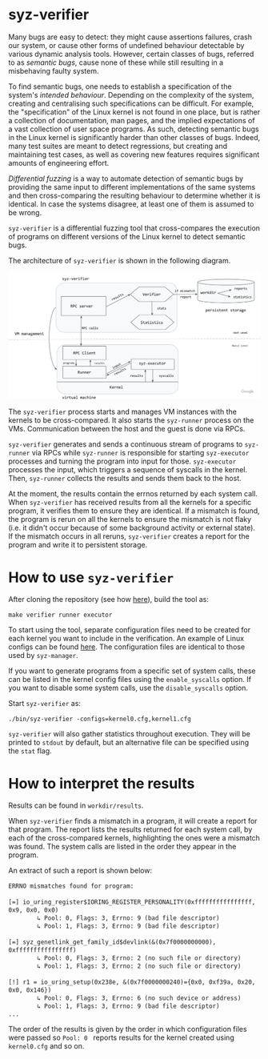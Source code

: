 # syz-verifier

Many bugs are easy to detect: they might cause assertions failures, crash our
system, or cause other forms of undefined behaviour detectable by various
dynamic analysis tools. However, certain classes of bugs, referred to as
*semantic bugs*, cause none of these while still resulting in a misbehaving
faulty system.

To find semantic bugs, one needs to establish a specification of the system's
*intended behaviour*. Depending on the complexity of the system, creating and
centralising such specifications can be difficult. For example, the
"specification" of the Linux kernel is not found in one place, but is rather a
collection of documentation, man pages, and the implied expectations of a vast
collection of user space programs. As such, detecting semantic bugs in the
Linux kernel is significantly harder than other classes of bugs. Indeed, many
test suites are meant to detect regressions, but creating and maintaining test
cases, as well as covering new features requires significant amounts of
engineering effort.

*Differential fuzzing* is a way to automate detection of semantic bugs by
providing the same input to different implementations of the same systems and
then cross-comparing the resulting behaviour to determine whether it is
identical. In case the systems disagree, at least one of them is assumed to be
wrong.

`syz-verifier` is a differential fuzzing tool that cross-compares the execution
of programs on different versions of the Linux kernel to detect semantic bugs.

The architecture of `syz-verifier` is shown in the following diagram.

![Architecture overview](syz_verifier_structure.png)

The `syz-verifier` process starts and manages VM instances with the kernels to
be cross-compared. It also starts the `syz-runner` process on the VMs.
Communication between the host and the guest is done via RPCs.

`syz-verifier` generates and sends a continuous stream of programs to
`syz-runner` via RPCs while `syz-runner` is responsible for starting
`syz-executor` processes and turning the program into input for those.
`syz-executor` processes the input, which triggers a sequence of syscalls in
the kernel. Then, `syz-runner` collects the results and sends them back to the
host.

At the moment, the results contain the errnos returned by each system call.
When `syz-verifier` has received results from all the kernels for a specific
program, it verifies them to ensure they are identical. If a mismatch is found,
the program is rerun on all the kernels to ensure the mismatch is not flaky
(i.e. it didn't occur because of some background activity or external state).
If the mismatch occurs in all reruns, `syz-verifier` creates a report for the
program and write it to persistent storage.

# How to use `syz-verifier`

After cloning the repository (see how
[here](/docs/linux/setup.md#go-and-syzkaller)), build the tool as:

```
make verifier runner executor
```

To start using the tool, separate configuration files need to be created for
each kernel you want to include in the verification. An example of Linux
configs can be found [here](/docs/linux/setup_ubuntu-host_qemu-vm_x86-64-kernel.md#syzkaller). The configuration files
are identical to those used by `syz-manager`.

If you want to generate programs from a specific set of system calls, these can
be listed in the kernel config files using the `enable_syscalls` option. If you
want to disable some system calls, use the `disable_syscalls` option.

Start `syz-verifier` as:
```
./bin/syz-verifier -configs=kernel0.cfg,kernel1.cfg
```

`syz-verifier` will also gather statistics throughout execution. They will be
printed to `stdout` by default, but an alternative file can be specified using
the `stat` flag.

# How to interpret the results

Results can be found in `workdir/results`.

When `syz-verifier` finds a mismatch in a program, it will create a report for
that program. The report lists the results returned for each system call, by
each of the cross-compared kernels, highlighting the ones were a mismatch was
found. The system calls are listed in the order they appear in the program.

An extract of such a report is shown below:

```
ERRNO mismatches found for program:

[=] io_uring_register$IORING_REGISTER_PERSONALITY(0xffffffffffffffff, 0x9, 0x0, 0x0)
        ↳ Pool: 0, Flags: 3, Errno: 9 (bad file descriptor)
        ↳ Pool: 1, Flags: 3, Errno: 9 (bad file descriptor)

[=] syz_genetlink_get_family_id$devlink(&(0x7f0000000000), 0xffffffffffffffff)
        ↳ Pool: 0, Flags: 3, Errno: 2 (no such file or directory)
        ↳ Pool: 1, Flags: 3, Errno: 2 (no such file or directory)

[!] r1 = io_uring_setup(0x238e, &(0x7f0000000240)={0x0, 0xf39a, 0x20, 0x0, 0x146})
        ↳ Pool: 0, Flags: 3, Errno: 6 (no such device or address)
        ↳ Pool: 1, Flags: 3, Errno: 9 (bad file descriptor)
...
```

The order of the results is given by the order in which configuration files
were passed so `Pool: 0 ` reports results for the kernel created using
`kernel0.cfg` and so on.
